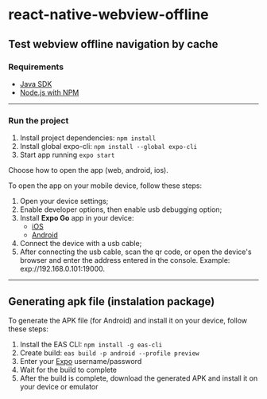 # react-native-webview-offline

## Test webview offline navigation by cache

### Requirements

- [Java SDK](https://www.oracle.com/java/technologies/downloads/)
- [Node.js with NPM](https://nodejs.org/en/download)

---

### Run the project

1. Install project dependencies: `npm install`
2. Install global expo-cli: `npm install --global expo-cli`
3. Start app running `expo start`

Choose how to open the app (web, android, ios).

To open the app on your mobile device, follow these steps:

1. Open your device settings;
2. Enable developer options, then enable usb debugging option;
3. Install **Expo Go** app in your device:
   - [iOS](https://apps.apple.com/br/app/expo-go/id982107779)
   - [Android](https://play.google.com/store/apps/details?id=host.exp.exponent)
4. Connect the device with a usb cable;
5. After connecting the usb cable, scan the qr code, or open the device's browser and enter the address entered in the console. Example: exp://192.168.0.101:19000.

---

## Generating apk file (instalation package)

To generate the APK file (for Android) and install it on your device, follow these steps:

1. Install the EAS CLI: `npm install -g eas-cli`
2. Create build: `eas build -p android --profile preview`
3. Enter your [Expo](https://expo.dev) username/password
4. Wait for the build to complete
5. After the build is complete, download the generated APK and install it on your device or emulator
